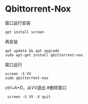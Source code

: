 # Qbittorrent-Nox
窗口运行安装
```
apt install screen
```
再安装
```
apt update && apt upgrade
sudo apt-get install qbittorrent-nox
```
窗口运行
```
screen -S VV
sudo qbittorrent-nox
```
ctrl+A+D，从VV退出
#删除窗口
```
 screen -S VV -X quit
```
